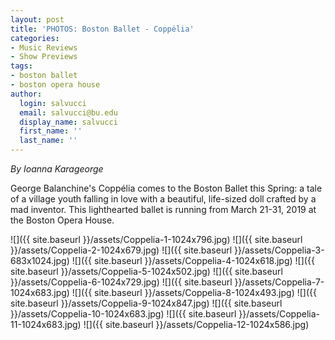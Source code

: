 ```yaml
---
layout: post
title: 'PHOTOS: Boston Ballet - Coppélia'
categories:
- Music Reviews
- Show Previews
tags:
- boston ballet
- boston opera house
author:
  login: salvucci
  email: salvucci@bu.edu
  display_name: salvucci
  first_name: ''
  last_name: ''
---
```

_By Ioanna Karageorge_

George Balanchine's Coppélia comes to the Boston Ballet this Spring: a tale of a village youth falling in love with a beautiful, life-sized doll crafted by a mad inventor. This lighthearted ballet is running from March 21-31, 2019 at the Boston Opera House.

![]({{ site.baseurl }}/assets/Coppelia-1-1024x796.jpg) ![]({{ site.baseurl }}/assets/Coppelia-2-1024x679.jpg) ![]({{ site.baseurl }}/assets/Coppelia-3-683x1024.jpg) ![]({{ site.baseurl }}/assets/Coppelia-4-1024x618.jpg) ![]({{ site.baseurl }}/assets/Coppelia-5-1024x502.jpg) ![]({{ site.baseurl }}/assets/Coppelia-6-1024x729.jpg) ![]({{ site.baseurl }}/assets/Coppelia-7-1024x683.jpg) ![]({{ site.baseurl }}/assets/Coppelia-8-1024x493.jpg) ![]({{ site.baseurl }}/assets/Coppelia-9-1024x847.jpg) ![]({{ site.baseurl }}/assets/Coppelia-10-1024x683.jpg) ![]({{ site.baseurl }}/assets/Coppelia-11-1024x683.jpg) ![]({{ site.baseurl }}/assets/Coppelia-12-1024x586.jpg)